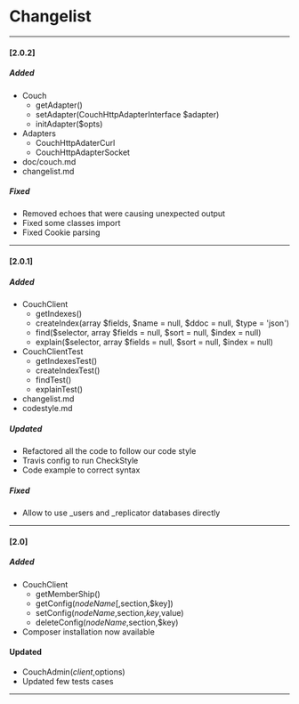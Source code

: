 # Changelist

---
#### [2.0.2]
##### Added
- Couch
    + getAdapter()
    + setAdapter(CouchHttpAdapterInterface $adapter)
    + initAdapter($opts)
- Adapters
    + CouchHttpAdaterCurl
    + CouchHttpAdapterSocket
- doc/couch.md
- changelist.md

##### Fixed
- Removed echoes that were causing unexpected output
- Fixed some classes import
- Fixed Cookie parsing

---
#### [2.0.1]
##### Added

- CouchClient
    + getIndexes()
    + createIndex(array $fields, $name = null, $ddoc = null, $type = 'json')
    + find($selector, array $fields = null, $sort = null, $index = null)
    + explain($selector, array $fields = null, $sort = null, $index = null)
- CouchClientTest
    + getIndexesTest()
    + createIndexTest()
    + findTest()
    + explainTest()
- changelist.md
- codestyle.md

##### Updated

- Refactored all the code to follow our code style
- Travis config to run CheckStyle 
- Code example to correct syntax

##### Fixed

- Allow to use \_users and \_replicator databases directly

---
#### [2.0]
##### Added

- CouchClient
    + getMemberShip()
    + getConfig($nodeName[,$section,$key])
    + setConfig($nodeName,$section,$key,$value)
    + deleteConfig($nodeName,$section,$key)
- Composer installation now available

#### Updated
- CouchAdmin($client,$options)
- Updated few tests cases

---
